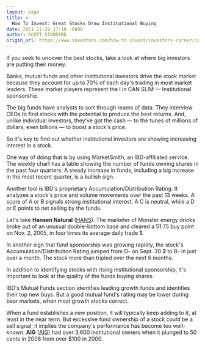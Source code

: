```yaml
---
layout: page
title: >-
  How To Invest: Great Stocks Draw Institutional Buying
date: 2011-11-29 17:18 -0800
author: SCOTT STODDARD
origin_url: https://www.investors.com/how-to-invest/investors-corner/institutional-investors-fuel-great-stocks8217-rallies
---
```





If you seek to uncover the best stocks, take a look at where big investors are putting their money.

  

Banks, mutual funds and other institutional investors drive the stock market because they account for up to 70% of each day's trading in most market leaders. These market players represent the I in CAN SLIM — Institutional sponsorship.

  

The big funds have analysts to sort through reams of data. They interview CEOs to find stocks with the potential to produce the best returns. And, unlike individual investors, they've got the cash — to the tunes of millions of dollars, even billions — to boost a stock's price.

  

So it's key to find out whether institutional investors are showing increasing interest in a stock.

  

One way of doing that is by using MarketSmith, an IBD-affiliated service. The weekly chart has a table showing the number of funds owning shares in the past four quarters. A steady increase in funds, including a big increase in the most recent quarter, is a bullish sign.

  

Another tool is IBD's proprietary Accumulation/Distribution Rating. It analyzes a stock's price and volume movements over the past 13 weeks. A score of A or B signals strong institutional interest. A C is neutral, while a D or E points to net selling by the funds.

  

Let's take **Hansen Natural** ([HANS](https://research.investors.com/quote.aspx?symbol=HANS)). The marketer of Monster energy drinks broke out of an unusual double-bottom base and cleared a 51.75 buy point on Nov. 2, 2005, in four times its average daily trade **1**.

  

In another sign that fund sponsorship was growing rapidly, the stock's Accumulation/Distribution Rating jumped from D- on Sept. 30 **2** to B- in just over a month. The stock more than tripled over the next 6 months.

  

In addition to identifying stocks with rising institutional sponsorship, it's important to look at the quality of the funds buying shares.

  

IBD's Mutual Funds section identifies leading growth funds and identifies their top new buys. But a good mutual fund's rating may be lower during bear markets, when most growth stocks correct.

  

When a fund establishes a new position, it will typically keep adding to it, at least in the near term. But excessive fund ownership of a stock could be a sell signal; it implies the company's performance has become too well-known. **AIG** ([AIG](https://research.investors.com/quote.aspx?symbol=AIG)) had over 3,600 institutional owners when it plunged to 50 cents in 2008 from over \$100 in 2000.




